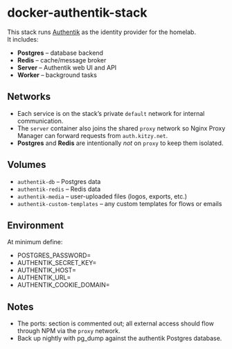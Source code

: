 # docker-authentik-stack

This stack runs [Authentik](https://goauthentik.io) as the identity provider for the homelab.  
It includes:

- **Postgres** – database backend  
- **Redis** – cache/message broker  
- **Server** – Authentik web UI and API  
- **Worker** – background tasks

## Networks

- Each service is on the stack’s private `default` network for internal communication.  
- The `server` container also joins the shared `proxy` network so Nginx Proxy Manager can forward requests from `auth.kitzy.net`.  
- **Postgres** and **Redis** are intentionally *not* on `proxy` to keep them isolated.

## Volumes

- `authentik-db` – Postgres data  
- `authentik-redis` – Redis data  
- `authentik-media` – user-uploaded files (logos, exports, etc.)  
- `authentik-custom-templates` – any custom templates for flows or emails

## Environment

At minimum define:

- POSTGRES_PASSWORD=
- AUTHENTIK_SECRET_KEY=
- AUTHENTIK_HOST=
- AUTHENTIK_URL=
- AUTHENTIK_COOKIE_DOMAIN=

## Notes

- The ports: section is commented out; all external access should flow through NPM via the `proxy` network.
- Back up nightly with pg_dump against the authentik Postgres database.
